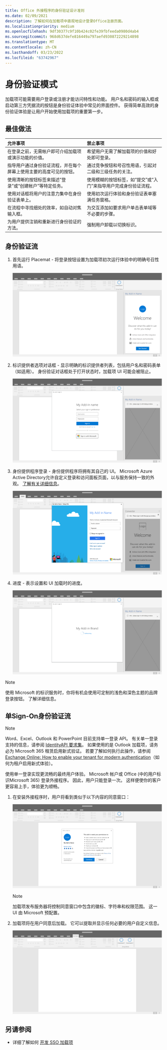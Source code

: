 ```yaml
---
title: Office 外接程序的身份验证设计准则
ms.date: 02/09/2021
description: 了解如何在加载项中直观地设计登录Office注册页面。
ms.localizationpriority: medium
ms.openlocfilehash: 9df30377c9f10b424c02fe39fbfeeda0980d4ab4
ms.sourcegitcommit: 968d637defe816449a797aefd930872229214898
ms.translationtype: MT
ms.contentlocale: zh-CN
ms.lasthandoff: 03/23/2022
ms.locfileid: "63742967"
---
```

# <a name="authentication-patterns"></a>身份验证模式

加载项可能需要用户登录或注册才能访问特性和功能。 用户名和密码的输入框或启动第三方凭据流的按钮是身份验证体验中常见的界面控件。 获得简单高效的身份验证体验是让用户开始使用加载项的重要第一步。

## <a name="best-practices"></a>最佳做法

|允许事项|禁止事项|
|:----|:----|
|在登录之前，无需帐户即可介绍加载项或演示功能的价值。 |希望用户无需了解加载项的价值和好处即可登录。|
|指导用户通过身份验证流程，并在每个屏幕上使用主要的高度可见的按钮。 |通过竞争按钮和号召性用语，引起对二级和三级任务的关注。|
|使用清晰的按钮标签来描述“登录”或“创建帐户”等特定任务。 |使用模糊的按钮标签，如“提交”或“入门”来指导用户完成身份验证流程。|
|使用对话框将用户的注意力集中在身份验证表单上。 |使用初次运行体验和身份验证表单塞满任务窗格。|
|在流程中寻找细处的效率，如自动对焦输入框。 |为交互添加如要求用户单击表单域等不必要的步骤。|
|为用户提供注销和重新进行身份验证的方法。 |强制用户卸载以切换标识。|

## <a name="authentication-flow"></a>身份验证流

1. 首先运行 Placemat - 将登录按钮设置为加载项初次运行体验中的明确号召性用语。

    ![Screenshot showing an add-in task pane in an Office application.](../images/add-in-fre-value-placemat.png)

1. 标识提供者选项对话框 - 显示明确的标识提供者列表，包括用户名和密码表单（如适用）。 身份验证对话框处于打开状态时，加载项 UI 可能会被阻止。

    ![Screenshot showing the Identity Provider Choices dialog in an Office application.](../images/add-in-auth-choices-dialog.png)

1. 身份提供程序登录 - 身份提供程序将拥有其自己的 UI。 Microsoft Azure Active Directory允许自定义登录和访问面板页面，以与服务保持一致的外观。 [了解有关详细信息](/azure/active-directory/fundamentals/customize-branding)。

    ![Screenshot showing the Identity Provider Sign-in dialog in an Office application.](../images/add-in-auth-identity-sign-in.png)

1. 进度 - 表示设置和 UI 加载时的进度。

    ![Screenshot showing a dialog with a progress indicator in an Office application.](../images/add-in-auth-modal-interstitial.png)

> [!NOTE]
> 使用 Microsoft 的标识服务时，你将有机会使用可定制的浅色和深色主题的品牌登录按钮。 了解详细信息。

## <a name="single-sign-on-authentication-flow"></a>单Sign-On身份验证流

> [!NOTE]
> Word、Excel、Outlook 和 PowerPoint 目前支持单一登录 API。 有关单一登录支持的信息，请参阅 [IdentityAPI 要求集](../reference/requirement-sets/identity-api-requirement-sets.md)。 如果使用的是 Outlook 加载项，请务必为 Microsoft 365 租赁启用新式验证。 若要了解如何执行此操作，请参阅 [Exchange Online: How to enable your tenant for modern authentication](https://social.technet.microsoft.com/wiki/contents/articles/32711.exchange-online-how-to-enable-your-tenant-for-modern-authentication.aspx)（如何为租户启用新式体验）。

使用单一登录实现更流畅的最终用户体验。 Microsoft 帐户或 Office (中的用户标识Microsoft 365) 登录外接程序。 因此，用户只能登录一次。 这样便使你的客户更容易上手，体验更为顺畅。

1. 在安装外接程序时，用户将看到类似于以下内容的同意窗口：

    ![Screenshot showing the consent window in an Office application when an add-in is installed.](../images/add-in-auth-SSO-consent-dialog.png)

    > [!NOTE]
    > 加载项发布服务器将控制同意窗口中包含的徽标、字符串和权限范围。 这一 UI 由 Microsoft 预配置。

1. 加载项将在用户同意后加载。 它可以提取并显示任何必要的用户自定义信息。

    ![Screenshot showing an Office application with add-in buttons displayed in the ribbon.](../images/add-in-ribbon.png)

## <a name="see-also"></a>另请参阅

- 详细了解如何 [开发 SSO 加载项](../develop/sso-in-office-add-ins.md)

